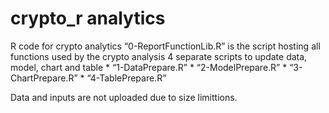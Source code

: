 # crypto_r analytics
R code for crypto analytics
“0-ReportFunctionLib.R” is the script hosting all functions used by the crypto analysis
4 separate scripts to update data, model, chart and table
\* “1-DataPrepare.R”
\* “2-ModelPrepare.R”
\* “3-ChartPrepare.R”
\* “4-TablePrepare.R”

Data and inputs are not uploaded due to size limittions.
